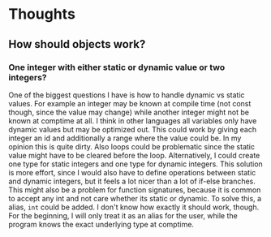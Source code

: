 # Thoughts
## How should objects work?
### One integer with either static or dynamic value or two integers?
One of the biggest questions I have is how to handle dynamic vs static values. 
For example an integer may be known at compile time (not const though, since the value may change) while another integer might not be known at comptime at all.
I think in other languages all variables only have dynamic values but may be optimized out.
This could work by giving each integer an id and additionally a range where the value could be.
In my opinion this is quite dirty. Also loops could be problematic since the static value might have to be cleared before the loop.
Alternatively, I could create one type for static integers and one type for dynamic integers.
This solution is more effort, since I would also have to define operations between static and dynamic integers, but it feels a lot nicer than a lot of if-else branches.
This might also be a problem for function signatures, because it is common to accept any int and not care whether its static or dynamic. 
To solve this, a alias, `int` could be added. I don't know how exactly it should work, though. For the beginning, I will only treat it as an alias for the user,
while the program knows the exact underlying type at comptime.
